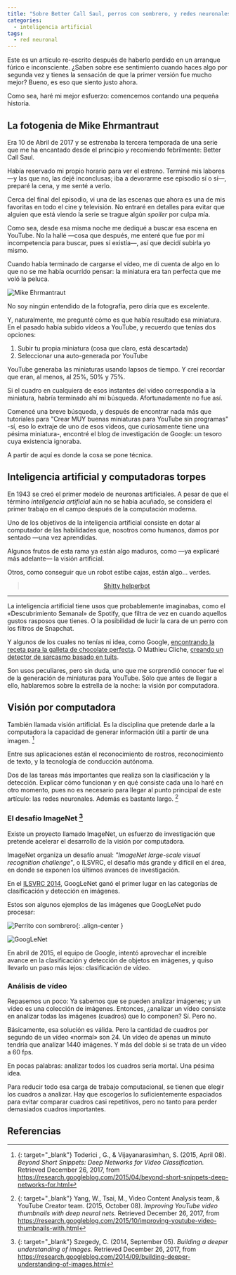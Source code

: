 ```yaml
---
title: "Sobre Better Call Saul, perros con sombrero, y redes neuronales"
categories:
  - inteligencia artificial
tags:
  - red neuronal
---
```


Este es un artículo re-escrito después de haberlo perdido en un arranque fúrico e inconsciente. ¿Saben sobre ese sentimiento cuando haces algo por segunda vez y tienes la sensación de que la primer versión fue mucho mejor? Bueno, es eso que siento justo ahora.

Como sea, haré mi mejor esfuerzo: comencemos contando una pequeña historia.

## La fotogenia de Mike Ehrmantraut

Era 10 de Abril de 2017 y se estrenaba la tercera temporada de una serie que me ha encantado desde el principio y recomiendo febrilmente: Better Call Saul.

Había reservado mi propio horario para ver el estreno. Terminé mis labores —y las que no, las dejé inconclusas; iba a devorarme ese episodio sí o sí—, preparé la cena, y me senté a verlo.

Cerca del final del episodio, vi una de las escenas que ahora es una de mis favoritas en todo el cine y televisión. No entraré en detalles para evitar que alguien que está viendo la serie se trague algún *spoiler* por culpa mía.

Como sea, desde esa misma noche me dediqué a buscar esa escena en YouTube. No la hallé —cosa que después, me enteré que fue por mi incompetencia para buscar, pues sí existía—, así que decidí subirla yo mismo.

Cuando había terminado de cargarse el vídeo, me di cuenta de algo en lo que no se me había ocurrido pensar: la miniatura era tan perfecta que me voló la peluca.

![Mike Ehrmantraut](https://i.ytimg.com/vi/Lr04qGKgrf4/maxresdefault.jpg)

No soy ningún entendido de la fotografía, pero diría que es excelente.

Y, naturalmente, me pregunté cómo es que había resultado esa miniatura. En el pasado había subido vídeos a YouTube, y recuerdo que tenías dos opciones:

1. Subir tu propia miniatura (cosa que claro, está descartada)
1. Seleccionar una auto-generada por YouTube

YouTube generaba las miniaturas usando lapsos de tiempo. Y creí recordar que eran, al menos, al 25%, 50% y 75%.

Si el cuadro en cualquiera de esos instantes del vídeo correspondía a la miniatura, habría terminado ahí mi búsqueda. Afortunadamente no fue así.

Comencé una breve búsqueda, y después de encontrar nada más que tutoriales para "Crear MUY buenas miniaturas para YouTube sin programas" -sí, eso lo extraje de uno de esos vídeos, que curiosamente tiene una pésima miniatura-, encontré el blog de investigación de Google: un tesoro cuya existencia ignoraba.

A partir de aquí es donde la cosa se pone técnica.

## Inteligencia artificial y computadoras torpes

En 1943 se creó el primer modelo de neuronas artificiales. A pesar de que el término *inteligencia artificial* aún no se había acuñado, se considera el primer trabajo en el campo después de la computación moderna.

Uno de los objetivos de la inteligencia artificial consiste en dotar al computador de las habilidades que, nosotros como humanos, damos por sentado —una vez aprendidas.

Algunos frutos de esta rama ya están algo maduros, como —ya explicaré más adelante— la visión artificial.

Otros, como conseguir que un robot estibe cajas, están algo... verdes.

<center><blockquote class="imgur-embed-pub" lang="en" data-id="led15Z7"><a href="//imgur.com/led15Z7">Shitty helperbot</a></blockquote><script async src="//s.imgur.com/min/embed.js" charset="utf-8"></script></center>

------------

La inteligencia artificial tiene usos que probablemente imaginabas, como el «Descubrimiento Semanal» de Spotify, que filtra de vez en cuando aquellos gustos rasposos que tienes. O la posibilidad de lucir la cara de un perro con los filtros de Snapchat.

Y algunos de los cuales no tenías ni idea, como Google, [encontrando la receta para la galleta de chocolate perfecta](https://www.cnbc.com/2017/12/05/eric-schmidt-google-used-ai-to-create-the-perfect-cookie-recipe.html). O Mathieu Cliche, [creando un detector de sarcasmo basado en tuits](http://www.thesarcasmdetector.com/about/).

Son usos peculiares, pero sin duda, uno que me sorprendió conocer fue el de la generación de miniaturas para YouTube. Sólo que antes de llegar a ello, hablaremos sobre la estrella de la noche: la visión por computadora.

## Visión por computadora

También llamada visión artificial. Es la disciplina que pretende darle a la computadora la capacidad de generar información útil a partir de una imagen. [^fn3]

Entre sus aplicaciones están el reconocimiento de rostros, reconocimiento de texto, y la tecnología de conducción autónoma.

Dos de las tareas más importantes que realiza son la clasificación y la detección. Explicar cómo funcionan y en qué consiste cada una lo haré en otro momento, pues no es necesario para llegar al punto principal de este artículo: las redes neuronales. Además es bastante largo. [^fn1]

### El desafío ImageNet [^fn2]

Existe un proyecto llamado ImageNet, un esfuerzo de investigación que pretende acelerar el desarrollo de la visión por computadora.

ImageNet organiza un desafío anual: *"ImageNet large-scale visual recognition challenge"*, o ILSVRC, el desafío más grande y difícil en el área, en donde se exponen los últimos avances de investigación.

En el [ILSVRC 2014](http://www.image-net.org/challenges/LSVRC/2014/), GoogLeNet ganó el primer lugar en las categorías de clasificación y detección en imágenes.

Estos son algunos ejemplos de las imágenes que GoogLeNet pudo procesar:

![Perrito con sombrero](https://2.bp.blogspot.com/-TDP7iU5MRSo/VAjer5jrPzI/AAAAAAAAAV0/xk3lWXsO2xQ/s1600/ILSVRC2012_val_00021791.PNG){: .align-center }

![GoogLeNet](https://2.bp.blogspot.com/-R7rgVNYKYM8/VAjmduy-VqI/AAAAAAAAAWU/TzKcFhfAfXc/s1600/ojbE4A2LeM.png)

En abril de 2015, el equipo de Google, intentó aprovechar el increíble avance en la clasificación y detección de objetos en imágenes, y quiso llevarlo un paso más lejos: clasificación de vídeo.

### Análisis de vídeo

Repasemos un poco: Ya sabemos que se pueden analizar imágenes; y un vídeo es una colección de imágenes. Entonces, ¿analizar un vídeo consiste en analizar todas las imágenes (cuadros) que lo componen? Sí. Pero no.

Básicamente, esa solución es válida. Pero la cantidad de cuadros por segundo de un vídeo «normal» son 24. Un vídeo de apenas un minuto tendría que analizar 1440 imágenes. Y más del doble si se trata de un vídeo a 60 fps.

En pocas palabras: analizar todos los cuadros sería mortal. Una pésima idea.

Para reducir todo esa carga de trabajo computacional, se tienen que elegir los cuadros a analizar. Hay que escogerlos lo suficientemente espaciados para evitar comparar cuadros casi repetitivos, pero no tanto para perder demasiados cuadros importantes.

## Referencias

[^fn1]: [<i class="fa fa-link" aria-hidden="true"></i>](https://research.googleblog.com/2015/10/improving-youtube-video-thumbnails-with.html){: target="_blank"} Yang, W., Tsai, M., Video Content Analysis team, & YouTube Creator team. (2015, October 08). *Improving YouTube video thumbnails with deep neural nets.* Retrieved December 26, 2017, from https://research.googleblog.com/2015/10/improving-youtube-video-thumbnails-with.html

[^fn2]: [<i class="fa fa-link" aria-hidden="true"></i>](https://research.googleblog.com/2014/09/building-deeper-understanding-of-images.html){: target="_blank"} Szegedy, C. (2014, September 05). *Building a deeper understanding of images.* Retrieved December 26, 2017, from https://research.googleblog.com/2014/09/building-deeper-understanding-of-images.html

[^fn3]: [<i class="fa fa-link" aria-hidden="true"></i>](https://research.googleblog.com/2015/04/beyond-short-snippets-deep-networks-for.html){: target="_blank"} Toderici , G., & Vijayanarasimhan, S. (2015, April 08). *Beyond Short Snippets: Deep Networks for Video Classification.* Retrieved December 26, 2017, from https://research.googleblog.com/2015/04/beyond-short-snippets-deep-networks-for.html

